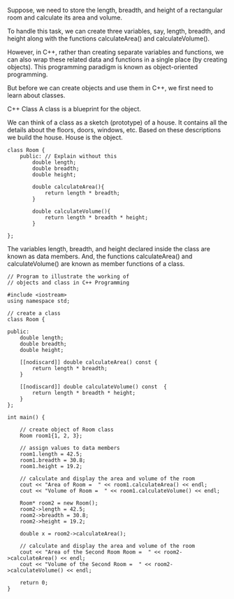 Suppose, we need to store the length, breadth, and height of a rectangular room and calculate its area and volume.

To handle this task, we can create three variables, say, length, breadth, and height along with the functions calculateArea() and calculateVolume().

However, in C++, rather than creating separate variables and functions, we can also wrap these related data and functions in a single place (by creating objects). This programming paradigm is known as object-oriented programming.

But before we can create objects and use them in C++, we first need to learn about classes.

C++ Class
A class is a blueprint for the object.

We can think of a class as a sketch (prototype) of a house. It contains all the details about the floors, doors, windows, etc. Based on these descriptions we build the house. House is the object.

```
class Room {
    public: // Explain without this
        double length;
        double breadth;
        double height;   

        double calculateArea(){   
            return length * breadth;
        }

        double calculateVolume(){   
            return length * breadth * height;
        }

};
```
The variables length, breadth, and height declared inside the class are known as data members. And, the functions calculateArea() and calculateVolume() are known as member functions of a class.
```
// Program to illustrate the working of
// objects and class in C++ Programming

#include <iostream>
using namespace std;

// create a class
class Room {

public:
    double length;
    double breadth;
    double height;

    [[nodiscard]] double calculateArea() const {
        return length * breadth;
    }

    [[nodiscard]] double calculateVolume() const  {
        return length * breadth * height;
    }
};

int main() {

    // create object of Room class
    Room room1{1, 2, 3};

    // assign values to data members
    room1.length = 42.5;
    room1.breadth = 30.8;
    room1.height = 19.2;

    // calculate and display the area and volume of the room
    cout << "Area of Room =  " << room1.calculateArea() << endl;
    cout << "Volume of Room =  " << room1.calculateVolume() << endl;

    Room* room2 = new Room();
    room2->length = 42.5;
    room2->breadth = 30.8;
    room2->height = 19.2;
    
    double x = room2->calculateArea();

    // calculate and display the area and volume of the room
    cout << "Area of the Second Room Room =  " << room2->calculateArea() << endl;
    cout << "Volume of the Second Room =  " << room2->calculateVolume() << endl;

    return 0;
}

```





